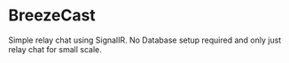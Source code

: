 # BreezeCast
Simple relay chat using SignalIR. No Database setup required and only just relay chat for small scale.

# 
